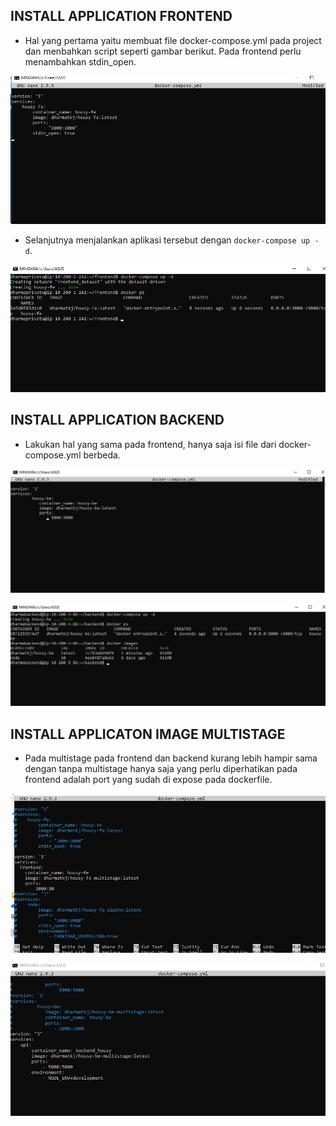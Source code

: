 ## INSTALL APPLICATION FRONTEND

- Hal yang pertama yaitu membuat file docker-compose.yml pada project dan menbahkan script seperti gambar berikut. Pada frontend perlu menambahkan stdin_open.

![text](./asset/frontend/1.png)

- Selanjutnya menjalankan aplikasi tersebut dengan `docker-compose up -d`.

![text](./asset/frontend/2.png)

## INSTALL APPLICATION BACKEND

- Lakukan hal yang sama pada frontend, hanya saja isi file dari docker-compose.yml berbeda.

![text](./asset/backend/1.png)

![text](./asset/backend/2.png)

## INSTALL APPLICATON IMAGE MULTISTAGE

- Pada multistage pada frontend dan backend kurang lebih hampir sama dengan tanpa multistage hanya saja yang perlu diperhatikan pada frontend adalah port yang sudah di expose pada dockerfile.

![text](./asset/frontend/multistage/1.png)

![text](./asset/backend/multistage/1.png)